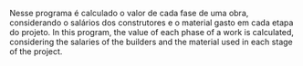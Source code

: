 Nesse programa é calculado o valor de cada fase de uma obra, 
considerando o salários dos construtores e o material gasto em cada etapa do projeto.
In this program, the value of each phase of a work is calculated, 
considering the salaries of the builders and the material used in each stage of the project.